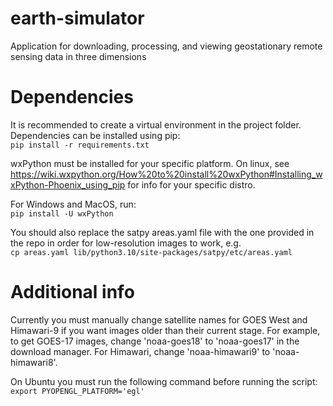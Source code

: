 # earth-simulator
Application for downloading,  processing, and viewing geostationary remote sensing data in three dimensions

# Dependencies
It is recommended to create a virtual environment in the project folder. Dependencies can be installed using pip:  
`pip install -r requirements.txt`  

wxPython must be installed for your specific platform. On linux, see https://wiki.wxpython.org/How%20to%20install%20wxPython#Installing_wxPython-Phoenix_using_pip for info for your specific distro.  

For Windows and MacOS, run:  
`pip install -U wxPython`  

You should also replace the satpy areas.yaml file with the one provided in the repo in order for low-resolution images to work, e.g.  
`cp areas.yaml lib/python3.10/site-packages/satpy/etc/areas.yaml`

# Additional info
Currently you must manually change satellite names for GOES West and Himawari-9 if you want images older than their current stage. For example, to get GOES-17 images, change 'noaa-goes18' to 'noaa-goes17' in the download manager. For Himawari, change 'noaa-himawari9' to 'noaa-himawari8'.

On Ubuntu you must run the following command before running the script:
`export PYOPENGL_PLATFORM='egl'`
